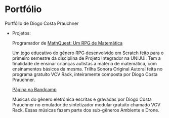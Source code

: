 # Portfólio
Portfólio de Diogo Costa Prauchner

- Projetos:

  Programador de [MathQuest: Um RPG de Matemática](https://scratch.mit.edu/projects/1034598927/)
  
  Um jogo educativo do gênero RPG desenvolvido em Scratch feito para o primeiro semestre da disciplina de Projeto Integrador na UNIJUÍ. Tem a finalidade de ensinar crianças autistas a matéria de matemática, com ensinamentos básicos da mesma. Trilha Sonora Original Autoral feita no programa gratuito VCV Rack, inteiramente composta por Diogo Costa Prauchner.

  [Página na Bandcamp](https://omolef.bandcamp.com/)
  
  Músicas do gênero eletrônica escritas e gravadas por Diogo Costa Prauchner no emulador de sintetizador modular gratuito chamado VCV Rack. Essas músicas fazem parte dos sub-gêneros Ambiente e Drone.
